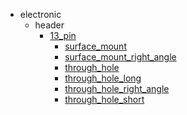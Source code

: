 * electronic
  * header
    * [13_pin](electronic/header/13_pin)
      * [surface_mount](electronic/header/13_pin/surface_mount)
      * [surface_mount_right_angle](electronic/header/13_pin/surface_mount/surface_mount_right_angle)
      * [through_hole](electronic/header/13_pin/surface_mount/surface_mount_right_angle/through_hole)
      * [through_hole_long](electronic/header/13_pin/surface_mount/surface_mount_right_angle/through_hole/through_hole_long)
      * [through_hole_right_angle](electronic/header/13_pin/surface_mount/surface_mount_right_angle/through_hole/through_hole_long/through_hole_right_angle)
      * [through_hole_short](electronic/header/13_pin/surface_mount/surface_mount_right_angle/through_hole/through_hole_long/through_hole_right_angle/through_hole_short)
